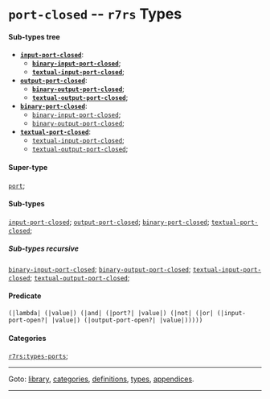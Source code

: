 

<a id='type__r7rs__port-closed'></a>

# `port-closed` -- `r7rs` Types


#### Sub-types tree

* **[`input-port-closed`](../../r7rs/types/input-port-closed.md#type__r7rs__input-port-closed)**:
  * **[`binary-input-port-closed`](../../r7rs/types/binary-input-port-closed.md#type__r7rs__binary-input-port-closed)**;
  * **[`textual-input-port-closed`](../../r7rs/types/textual-input-port-closed.md#type__r7rs__textual-input-port-closed)**;
* **[`output-port-closed`](../../r7rs/types/output-port-closed.md#type__r7rs__output-port-closed)**:
  * **[`binary-output-port-closed`](../../r7rs/types/binary-output-port-closed.md#type__r7rs__binary-output-port-closed)**;
  * **[`textual-output-port-closed`](../../r7rs/types/textual-output-port-closed.md#type__r7rs__textual-output-port-closed)**;
* **[`binary-port-closed`](../../r7rs/types/binary-port-closed.md#type__r7rs__binary-port-closed)**:
  * [`binary-input-port-closed`](../../r7rs/types/binary-input-port-closed.md#type__r7rs__binary-input-port-closed);
  * [`binary-output-port-closed`](../../r7rs/types/binary-output-port-closed.md#type__r7rs__binary-output-port-closed);
* **[`textual-port-closed`](../../r7rs/types/textual-port-closed.md#type__r7rs__textual-port-closed)**:
  * [`textual-input-port-closed`](../../r7rs/types/textual-input-port-closed.md#type__r7rs__textual-input-port-closed);
  * [`textual-output-port-closed`](../../r7rs/types/textual-output-port-closed.md#type__r7rs__textual-output-port-closed);


#### Super-type

[`port`](../../r7rs/types/port.md#type__r7rs__port);


#### Sub-types

[`input-port-closed`](../../r7rs/types/input-port-closed.md#type__r7rs__input-port-closed);
[`output-port-closed`](../../r7rs/types/output-port-closed.md#type__r7rs__output-port-closed);
[`binary-port-closed`](../../r7rs/types/binary-port-closed.md#type__r7rs__binary-port-closed);
[`textual-port-closed`](../../r7rs/types/textual-port-closed.md#type__r7rs__textual-port-closed);


##### Sub-types recursive

[`binary-input-port-closed`](../../r7rs/types/binary-input-port-closed.md#type__r7rs__binary-input-port-closed);
[`binary-output-port-closed`](../../r7rs/types/binary-output-port-closed.md#type__r7rs__binary-output-port-closed);
[`textual-input-port-closed`](../../r7rs/types/textual-input-port-closed.md#type__r7rs__textual-input-port-closed);
[`textual-output-port-closed`](../../r7rs/types/textual-output-port-closed.md#type__r7rs__textual-output-port-closed);


#### Predicate

```
(|lambda| (|value|) (|and| (|port?| |value|) (|not| (|or| (|input-port-open?| |value|) (|output-port-open?| |value|)))))
```


#### Categories

[`r7rs:types-ports`](../../r7rs/categories/r7rs_3a_types-ports.md#category__r7rs__r7rs_3a_types-ports);

----

Goto: [library](../../r7rs/_index.md#library__r7rs), [categories](../../r7rs/categories/_index.md#toc__r7rs__categories), [definitions](../../r7rs/definitions/_index.md#toc__r7rs__definitions), [types](../../r7rs/types/_index.md#toc__r7rs__types), [appendices](../../r7rs/appendices/_index.md#toc__r7rs__appendices).

----

